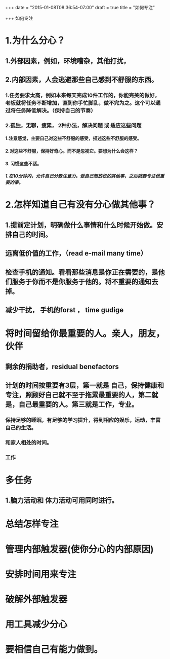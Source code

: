 +++
date = "2015-01-08T08:36:54-07:00"
draft = true
title = "如何专注"

+++
如何专注

# 1.为什么分心？
## 1.外部因素，例如，环境嘈杂，其他打扰，
## 2.内部因素，人会逃避那些自己感到不舒服的东西。
### 1.任务要求太高，例如本来每天完成10件工作的，你能完美的做好， 老板就将任务不断增加，直到你手忙脚乱，做不完为之。这个可以通过将任务降低解决。（保持自己的节奏）
### 2.孤独，无聊，疲累，  2种办法，解决问题 或 适应这些问题
#### 1.注意感觉，主要自己对这些不舒服的感受，描述这些不舒服的感受。
#### 2.对这些不舒服，保持好奇心。而不是忽视它。要想为什么会这样？
#### 3. 习惯这些不适。

##### 1.在10分钟内，允许自己分散注意力。做自己想放松的其他事，之后就要专注做重要的事。

# 2.怎样知道自己有没有分心做其他事？
## 1.提前定计划，明确做什么事情和什么时候开始做。安排自己的时间。
## 

## 远离低价值的工作，（read e-mail many time）

## 检查手机的通知。看看那些消息是你正在需要的，是他们服务于你而不是你服务于他的。将不重要的通知去掉。

## 减少干扰， 手机的forst ， time gudige

# 将时间留给你最重要的人。亲人，朋友，伙伴


## 剩余的捐助者，residual benefactors

## 计划的时间按重要有3层，第一就是 自己，保持健康和专注，照顾好自己就不至于拖累最重要的人，第二就是，自己最重要的人。第三就是工作，专业。
### 保持足够的睡眠，有足够的学习提升，得到相应的娱乐，运动，丰富自己的生活。
### 和家人相处的时间。
### 工作

# 多任务
## 1.脑力活动和 体力活动可用同时进行。



# 总结怎样专注

# 管理内部触发器(使你分心的内部原因)
# 安排时间用来专注
# 破解外部触发器
# 用工具减少分心

# 要相信自己有能力做到。

